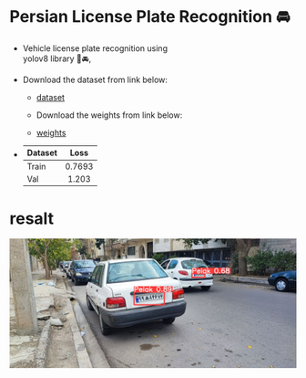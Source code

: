 # Persian License Plate Recognition 🚘
- Vehicle license plate recognition using   
 yolov8 library 🚗🚘,

- Download the  dataset from link below:
  - [dataset](https://drive.google.com/drive/folders/1II8AoCIZAb1PLai5CT98RrkNCPFmX3Qv?usp=drive_link)

  - Download the  weights from link below:
  - [weights](https://drive.google.com/drive/folders/1JvC8sVOIoYpw_qruFNKRmoaQvm91K18T?usp=drive_link)
  
- | Dataset |  Loss	     | 
    | :---   |   :---:   | 
    |Train   |  0.7693  | 
    |Val     |    1.203    |


# **resalt**
![screen shot](https://github.com/MohamadNematizadeh/Persian-License-Plate-Recognition/blob/main/image0.jpg?raw=true)

